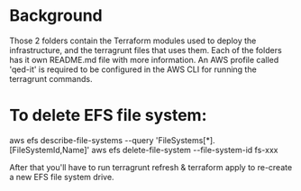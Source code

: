 # Background
Those 2 folders contain the Terraform modules used to deploy the infrastructure, and the terragrunt files that uses them.
Each of the folders has it own README.md file with more information.
An AWS profile called 'qed-it' is required to be configured in the AWS CLI for running the terragrunt commands.

# To delete EFS file system:
aws efs describe-file-systems --query 'FileSystems[*].[FileSystemId,Name]'
aws efs delete-file-system --file-system-id fs-xxx

After that you'll have to run terragrunt refresh & terraform apply to re-create a new EFS file system drive.
